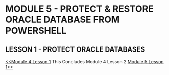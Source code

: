 # MODULE 5 - PROTECT & RESTORE ORACLE DATABASE FROM POWERSHELL

## LESSON 1 - PROTECT ORACLE DATABASES



[<<Module 4 Lesson 1](./Module_4_1.md) This Concludes Module 4 Lesson 2 [Module 5 Lesson 1>>](./Module_5_1.md)